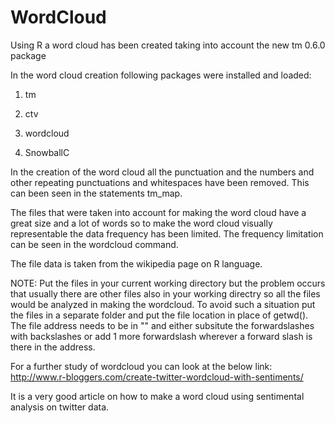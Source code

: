 WordCloud
=========

Using R a word cloud has been created taking into account the new tm 0.6.0 package


In the word cloud creation following packages were installed and loaded:

1. tm

2. ctv

3. wordcloud

4. SnowballC



In the creation of the word cloud all the punctuation and the numbers and other repeating punctuations and whitespaces have been removed. This can been seen in the statements tm_map.

The files that were taken into account for making the word cloud have a great size and a lot of words so to make the word cloud visually representable the data frequency has been limited.
The frequency limitation can be seen in the wordcloud command.

The file data is taken from the wikipedia page on R language.

NOTE: Put the files in your current working directory but the problem occurs that usually there are other files also in your working directry so all the files would be analyzed in making the wordcloud. To avoid such a situation put the files in a separate folder and put the file location in place of getwd(). 
  The file address needs to be in "" and either subsitute the forwardslashes with backslashes or add 1 more forwardslash       wherever a forward slash is there in the address. 

For a further study of wordcloud you can look at the below link:
  http://www.r-bloggers.com/create-twitter-wordcloud-with-sentiments/

It is a very good article on how to make a word cloud using sentimental analysis on twitter data.
